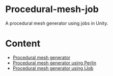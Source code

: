# Procedural-mesh-job
A procedural mesh generator using jobs in Unity.

# Content
- [Procedural mesh generator](https://github.com/JasperDre/Procedural-mesh-job/blob/master/ProceduralMeshJob/Assets/Scripts/MeshGenerator.cs "MeshGenerator.cs")
- [Procedural mesh generator using Perlin](https://github.com/JasperDre/Procedural-mesh-job/blob/master/ProceduralMeshJob/Assets/Scripts/MeshGenerator.cs "MeshGeneratorWithPerlin.cs")
- [Procedural mesh generator using IJob](https://github.com/JasperDre/Procedural-mesh-job/blob/master/ProceduralMeshJob/Assets/Scripts/MeshGenerator.cs "MeshGeneratorWithJobs.cs")
